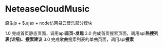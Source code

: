 ﻿# NeteaseCloudMusic
原生js + $.ajax + node仿网易云音乐部分模块

1.0	完成首页静态页面，调用api**首页-发现**
2.0	完成首页搜索页面，调用api**热搜列表(详细)、搜索建议**
3.0 完成歌曲搜索列表的单曲页面，调用api**搜索**